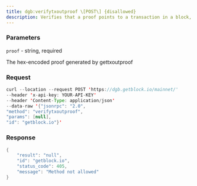 ```yaml
---
title: dgb:verifytxoutproof \[POST\] {disallowed}
description: Verifies that a proof points to a transaction in a block, returning thetransaction it commits to and throwing an RPC error if the block is notin our best chain
---
```


### Parameters


`proof` - string, required

The hex-encoded proof generated by gettxoutproof

### Request

``` java
curl --location --request POST 'https://dgb.getblock.io/mainnet/' 
--header 'x-api-key: YOUR-API-KEY' 
--header 'Content-Type: application/json' 
--data-raw '{"jsonrpc": "2.0",
"method": "verifytxoutproof",
"params": [null],
"id": "getblock.io"}'
```

###  Response

``` java
{
    "result": "null",
    "id": "getblock.io",
    "status_code": 405,
    "message": "Method not allowed"
}
```

